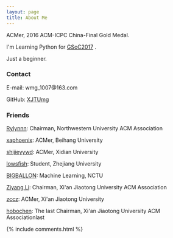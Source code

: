 ```yaml
---
layout: page
title: About Me
---
```


ACMer, 2016 ACM-ICPC China-Final Gold Medal.
<p>
I'm Learning Python for
<a target="_blank" href="https://developers.google.com/open-source/gsoc/"> GSoC2017</a>
.
<p>
Just a beginner.
<p>

<h3> Contact </h3>
<p>
E-mail: wmg_1007@163.com
<p>
GitHub: <a target="_blank" href="https://github.com/XJTUmg/"> XJTUmg</a>
<p>

<h3> Friends </h3>
<p>
<a target="_blank" href="http://rylynnn.github.io/"> Rylynnn</a>: Chairman, Northwestern University ACM Association
<p>
<a target="_blank" href="http://blog.csdn.net/xaphoenix"> xaphoenix</a>: ACMer, Beihang University
<p>
<a target="_blank" href="http://shijieyywd.com/"> shijieyywd</a>: ACMer, Xidian University
<p>
<a target="_blank" href="http://lowsfish.com/"> lowsfish</a>: Student, Zhejiang University
<p>
<a target="_blank" href="http://bigballon.github.io"> BIGBALLON</a>: Machine Learning, NCTU
<p>
<a target="_blank" href="http://liziyang96.com/"> Ziyang Li</a>: Chairman, Xi'an Jiaotong University ACM Association
<p>
<a target="_blank" href="http://zccz14.com"> zccz</a>: ACMer, Xi'an Jiaotong University
<p>
<a target="_blank" href="http://hobochen.github.io"> hobochen</a>: The last Chairman, Xi'an Jiaotong University ACM Associationlast
<p>
{% include comments.html %}
